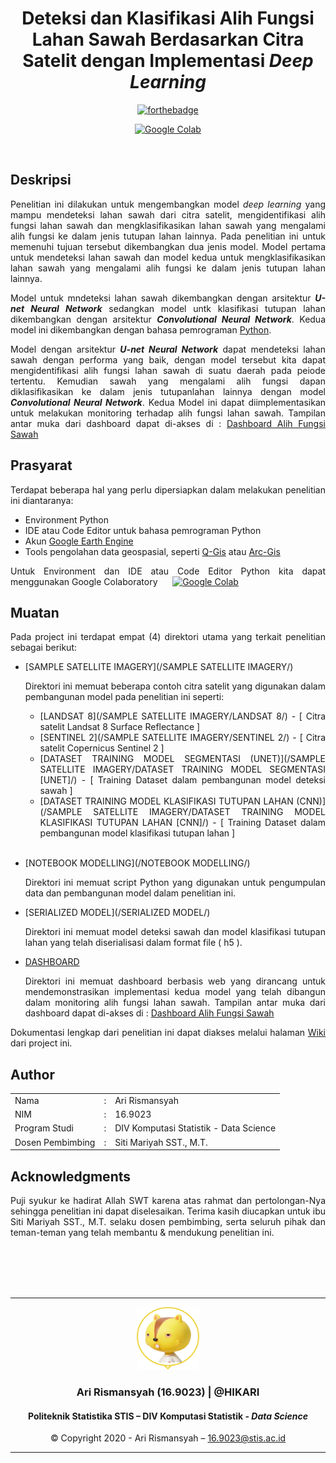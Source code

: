 <div align = "center">

# **Deteksi dan Klasifikasi Alih Fungsi Lahan Sawah Berdasarkan Citra Satelit dengan Implementasi *Deep Learning***
[![forthebadge](https://forthebadge.com/images/badges/made-with-python.svg)](https://www.python.org/)

[![Google Colab](https://colab.research.google.com/assets/colab-badge.svg)](https://colab.research.google.com)
</div>

<br>

## **Deskripsi**

<div align = "justify">

Penelitian ini dilakukan untuk mengembangkan model _deep learning_ yang mampu mendeteksi lahan sawah dari citra satelit, mengidentifikasi alih fungsi lahan sawah dan mengklasifikasikan lahan sawah yang mengalami alih fungsi ke dalam jenis tutupan lahan lainnya. Pada penelitian ini untuk memenuhi tujuan tersebut dikembangkan dua jenis model. Model pertama untuk mendeteksi lahan sawah dan model kedua untuk mengklasifikasikan lahan sawah yang mengalami alih fungsi ke dalam jenis tutupan lahan lainnya.

Model untuk mndeteksi lahan sawah dikembangkan dengan arsitektur **_U-net Neural Network_** sedangkan model untk klasifikasi tutupan lahan dikembangkan dengan arsitektur **_Convolutional Neural Network_**. Kedua model ini dikembangkan dengan bahasa pemrograman [Python](https://www.python.org/).

Model dengan arsitektur **_U-net Neural Network_** dapat mendeteksi lahan sawah dengan performa yang baik, dengan model tersebut kita dapat mengidentifikasi alih fungsi lahan sawah di suatu daerah pada peiode tertentu. Kemudian sawah yang mengalami alih fungsi dapan diklasifikasikan ke dalam jenis tutupanlahan lainnya dengan model **_Convolutional Neural Network_**. Kedua Model ini dapat diimplementasikan untuk melakukan monitoring terhadap alih fungsi lahan sawah. Tampilan antar muka dari dashboard dapat di-akses di : [Dashboard Alih Fungsi Sawah](https://arirismansyah.github.io/)

</div>

## **Prasyarat**

<div align = "justify">
Terdapat beberapa hal yang perlu dipersiapkan dalam melakukan penelitian ini diantaranya:

* Environment Python
* IDE atau Code Editor untuk bahasa pemrograman Python
* Akun [Google Earth Engine](https://earthengine.google.com/)
* Tools pengolahan data geospasial, seperti  [Q-Gis](https://qgis.org/) atau [Arc-Gis](https://www.arcgis.com/)


Untuk Environment dan IDE atau Code Editor Python kita dapat menggunakan Google Colaboratory &nbsp;&nbsp;&nbsp;&nbsp;
[![Google Colab](https://colab.research.google.com/assets/colab-badge.svg)](https://colab.research.google.com)

</div>

## **Muatan**

<div align = "justify">
Pada project ini terdapat empat (4) direktori utama yang terkait penelitian sebagai berikut:


* [SAMPLE SATELLITE IMAGERY](/SAMPLE SATELLITE IMAGERY/)
  
  Direktori ini memuat beberapa contoh citra satelit yang digunakan dalam pembangunan model pada penelitian ini seperti:

  * [LANDSAT 8](/SAMPLE SATELLITE IMAGERY/LANDSAT 8/) - [ Citra satelit Landsat 8 Surface Reflectance ]
  * [SENTINEL 2](/SAMPLE SATELLITE IMAGERY/SENTINEL 2/) - [ Citra satelit Copernicus Sentinel 2 ]
  * [DATASET TRAINING MODEL SEGMENTASI (UNET)](/SAMPLE SATELLITE IMAGERY/DATASET TRAINING MODEL SEGMENTASI [UNET]/) - [ Training Dataset dalam pembangunan model deteksi sawah ]
  * [DATASET TRAINING MODEL KLASIFIKASI TUTUPAN LAHAN (CNN)](/SAMPLE SATELLITE IMAGERY/DATASET TRAINING MODEL KLASIFIKASI TUTUPAN LAHAN [CNN]/) - [ Training Dataset dalam pembangunan model klasifikasi tutupan lahan ]
  <br>
  
* [NOTEBOOK MODELLING](/NOTEBOOK MODELLING/)
  
  Direktori ini memuat script Python yang digunakan untuk pengumpulan data dan pembangunan model dalam penelitian ini.

* [SERIALIZED MODEL](/SERIALIZED MODEL/)
  
  Direktori ini memuat model deteksi sawah dan model klasifikasi tutupan lahan yang telah diserialisasi dalam format file ( h5 ).

* [DASHBOARD](/DASHBOARD/)
  
  Direktori ini memuat dashboard berbasis web yang dirancang untuk mendemonstrasikan implementasi kedua model yang telah dibangun dalam monitoring alih fungsi lahan sawah. Tampilan antar muka dari dashboard dapat di-akses di : [Dashboard Alih Fungsi Sawah](https://arirismansyah.github.io/) 

Dokumentasi lengkap dari penelitian ini dapat diakses melalui halaman [Wiki](https://git.stis.ac.id/HIKARI/deteksi-dan-klasifikasi-alih-fungsi-lahan-sawah-berdasarkan-citra-satelit-dengan-implementasi-deep-learning/-/wikis) dari project ini.
</div>

## **Author**

<table align="center" cellspacing="0" cellpadding="0">
    <tr>
        <td align="left">Nama</td>
        <td align="center">:</td>
        <td align="left">Ari Rismansyah</td>
    </tr>
    <tr>
        <td align="left">NIM</td>
        <td align="center">:</td>
        <td align="left">16.9023</td>
    </tr>
    <tr>
        <td align="left">Program Studi</td>
        <td align="center">:</td>
        <td align="left">DIV Komputasi Statistik - Data Science</td>
    </tr>
    <tr>
        <td align="left">Dosen Pembimbing</td>
        <td align="center">:</td>
        <td align="left">Siti Mariyah SST., M.T.</td>
    </tr>
</table>

## **Acknowledgments**

<div align = "justify">

Puji syukur ke hadirat Allah SWT karena atas rahmat dan pertolongan-Nya sehingga penelitian ini dapat diselesaikan. Terima kasih diucapkan untuk ibu Siti Mariyah SST., M.T. selaku dosen pembimbing, serta seluruh pihak dan teman-teman yang telah membantu & mendukung penelitian ini.

</div>

<br></br>
<br></br>

---
<div align = "center">

<img src = "ASSETS/profile.png"  width="100" height="100"></img>
### **Ari Rismansyah (16.9023) | @HIKARI**

#### Politeknik Statistika STIS – DIV Komputasi Statistik - _Data Science_


© Copyright 2020 - Ari Rismansyah – 16.9023@stis.ac.id

---

</div>
